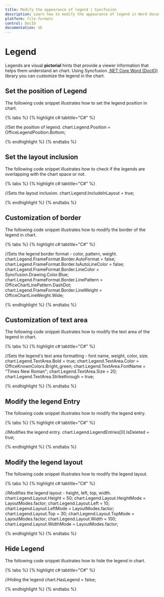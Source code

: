 ```yaml
---
title: Modify the appearance of legend | Syncfusion
description: Learn how to modify the appearance of legend in Word document using Syncfusion .NET Core Word (DocIO) library without Microsoft Word or interop dependencies.
platform: file-formats
control: DocIO
documentation: UG
---
```


# Legend

Legends are visual **pictorial** hints that provide a viewer information that helps them understand an chart. Using Syncfusion [.NET Core Word (DocIO)](https://www.syncfusion.com/document-processing/word-framework/net-core/word-library) library you can customize the legend in the chart.

## Set the position of Legend

The following code snippet illustrates how to set the legend position in chart.

{% tabs %}
{% highlight c# tabtitle="C#" %}

//Set the position of legend.
chart.Legend.Position = OfficeLegendPosition.Bottom;

{% endhighlight %}
{% endtabs %}

## Set the layout inclusion

The following code snippet illustrates how to check if the legends are overlapping with the chart space or not.

{% tabs %}
{% highlight c# tabtitle="C#" %}

 //Sets the layout inclusion.
 chart.Legend.IncludeInLayout = true;

{% endhighlight %}
{% endtabs %}

## Customization of border

The following code snippet illustrates how to modify the border of the legend in chart.

{% tabs %}
{% highlight c# tabtitle="C#" %}

//Sets the legend border format - color, pattern, weight.
chart.Legend.FrameFormat.Border.AutoFormat = false;
chart.Legend.FrameFormat.Border.IsAutoLineColor = false;
chart.Legend.FrameFormat.Border.LineColor = Syncfusion.Drawing.Color.Blue;
chart.Legend.FrameFormat.Border.LinePattern = OfficeChartLinePattern.DashDot;
chart.Legend.FrameFormat.Border.LineWeight = OfficeChartLineWeight.Wide;

{% endhighlight %}
{% endtabs %}

## Customization of text area

The following code snippet illustrates how to modify the text area of the legend in chart.

{% tabs %}
{% highlight c# tabtitle="C#" %}

//Sets the legend's text area formatting - font name, weight, color, size.
chart.Legend.TextArea.Bold = true;
chart.Legend.TextArea.Color = OfficeKnownColors.Bright_green;
chart.Legend.TextArea.FontName = "Times New Roman";
chart.Legend.TextArea.Size = 20;
chart.Legend.TextArea.Strikethrough = true;

{% endhighlight %}
{% endtabs %}

## Modify the legend Entry

The following code snippet illustrates how to modify the legend entry.

{% tabs %}
{% highlight c# tabtitle="C#" %}

//Modifies the legend entry.
chart.Legend.LegendEntries[0].IsDeleted = true;

{% endhighlight %}
{% endtabs %}

## Modify the legend layout 
The following code snippet illustrates how to modify the legend layout.

{% tabs %}
{% highlight c# tabtitle="C#" %}

//Modifies the legend layout - height, left, top, width.
chart.Legend.Layout.Height = 50;
chart.Legend.Layout.HeightMode = LayoutModes.factor;
chart.Legend.Layout.Left = 10;
chart.Legend.Layout.LeftMode = LayoutModes.factor;
chart.Legend.Layout.Top = 30;
chart.Legend.Layout.TopMode = LayoutModes.factor;
chart.Legend.Layout.Width = 100;
chart.Legend.Layout.WidthMode = LayoutModes.factor;

{% endhighlight %}
{% endtabs %}

## Hide Legend
The following code snippet illustrates how to hide the legend in chart.

{% tabs %}
{% highlight c# tabtitle="C#" %}

//Hiding the legend
chart.HasLegend = false;

{% endhighlight %}
{% endtabs %}